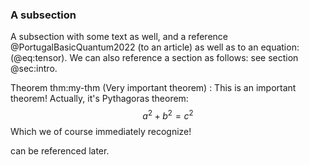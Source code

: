 ### A subsection
A subsection with some text as well, and a reference @PortugalBasicQuantum2022 (to an article) as well as to an equation: (@eq:tensor). We can also reference a section as follows: see section @sec:intro.

Theorem thm:my-thm (Very important theorem)
:   This is an important theorem! Actually, it's Pythagoras theorem:
    $$a^2 + b^2 = c^2$$
    Which we of course immediately recognize!

[](#thm:my-thm) can be referenced later.
